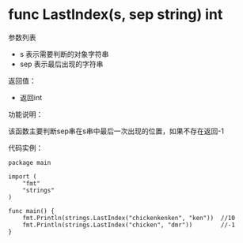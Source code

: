# func LastIndex(s, sep string) int

参数列表

- s 表示需要判断的对象字符串
- sep 表示最后出现的字符串

返回值：

- 返回int

功能说明：

该函数主要判断sep串在s串中最后一次出现的位置，如果不存在返回-1 

代码实例：

	package main
	
	import (
		"fmt"
		"strings"
	)
	
	func main() {
		fmt.Println(strings.LastIndex("chickenkenken", "ken"))  //10
		fmt.Println(strings.LastIndex("chicken", "dmr"))        //-1
	}